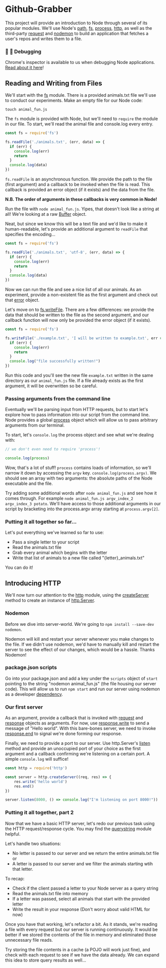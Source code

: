 # Github-Grabber

This project will provide an introduction to Node through several of its popular modules. 
We'll use Node's [path], [fs], [process], [http], as well as the third-party [request] and [nodemon] to build an application that fetches a user's repos and writes them to a file.

[path]: https://nodejs.org/api/path.html#path_path
[fs]: https://nodejs.org/api/fs.html#fs_file_system
[http]: https://nodejs.org/api/http.html#http_http
[request]: https://github.com/request/request
[nodemon]: https://nodemon.io/
[process]: https://nodejs.org/api/process.html#process_process

### :bug: :no_entry_sign: Debugging

Chrome's inspector is available to us when debugging Node applications. [Read about it here][debugging]!

[debugging]: https://medium.com/@paul_irish/debugging-node-js-nightlies-with-chrome-devtools-7c4a1b95ae27

## Reading and Writing from Files

We'll start with the [fs] module. There is a provided animals.txt file we'll use to conduct our experiments. Make an empty file for our Node code:

`touch animal_fun.js`

The `fs` module is provided with Node, but we'll need to `require` the module in our file. To start, we'll read the animal file and console.log every entry.

```javascript
const fs = require('fs')

fs.readFile('./animals.txt', (err, data) => {
  if (err) {
    console.log(err)
    return
  }
  console.log(data)
})
```

`fs.readFile` is an asynchronous function. We provide the path to the file (first argument) and a callback to be invoked when the file is read. This callback is provided an error object (if it exists) and the data from the file.

**N.B. The order of arguments in these callbacks is very common in Node!**

Run the file with `node animal_fun.js`. Yipes, that doesn't look like a string at all! We're looking at a raw [Buffer] object. 

Neat, but since we know this will be a text file and we'd like to make it human-readable, let's provide an additional argument to `readFile` that specifies the encoding...

[Buffer]: https://nodejs.org/api/buffer.html
[error]: https://nodejs.org/api/errors.html#errors_errors

```javascript
const fs = require('fs')

fs.readFile('./animals.txt', 'utf-8', (err, data) => {
  if (err) {
    console.log(err)
    return
  }
  console.log(data)
})
```

Now we can run the file and see a nice list of all our animals. As an experiment, provide a non-existent file as the first argument and check out that [error] object.

Let's move on to [fs.writeFile]. There are a few differences: we provide the data that should be written to the file as the second argument, and our callback function will now only be provided the error object (if it exists).

```javascript
const fs = require('fs')

fs.writeFile('./example.txt', 'I will be written to example.txt', err => {
  if (err) {
    console.log(err)
    return
  }
  console.log("file successfully written!")
})
```

Run this code and you'll see the new file `example.txt` written in the same directory as our `animal_fun.js` file. If a file already exists as the first argument, it will be overwritten so be careful.

### Passing arguments from the command line

Eventually we'll be parsing input from HTTP requests, but to start let's explore how to pass information into our script from the command line. Node provides a global [process] object which will allow us to pass arbitrary arguments from our terminal.

To start, let's `console.log` the process object and see what we're dealing with:

```javascript
// we don't even need to require 'process'!

console.log(process)
```

Wow, that's a lot of stuff! `process` contains loads of information, so we'll narrow it down by accessing the `argv` key. `console.log(process.argv)`. We should see an array with two arguments: the absolute paths of the Node executable and the file. 

Try adding some additional words after `node animal_fun.js` and see how it comes through. For example `node animal_fun.js argv_index_2 argv_index_3 potato`. We'll have access to those additional arguments in our script by bracketing into the process.argv array starting at `process.argv[2]`.

### Putting it all together so far...

Let's put everything we've learned so far to use:

* Pass a single letter to your script
* Read the animals.txt file
* Grab every animal which begins with the letter
* Write that list of animals to a new file called "{letter}_animals.txt"

You can do it!

## Introducing HTTP

We'll now turn our attention to the [http] module, using the [createServer] method to
create an instance of [http.Server]. 

### Nodemon 

Before we dive into server-world. We're going to `npm install --save-dev nodemon`.

Nodemon will kill and restart your server whenever you make changes to the file. If we didn't use nodemon, we'd have to manually kill and restart the server to see the effect of our changes, which would be a hassle. Thanks Nodemon!

### package.json scripts

Go into your package.json and add a key under the `scripts` object of `start` pointing to the string "nodemon animal_fun.js" (the file housing our server code). This will allow us to run `npm start` and run our server using nodemon as a developer [dependency].

[dependency]: https://www.linkedin.com/pulse/npm-dependencies-vs-devdependencies-daniel-tonon

### Our first server


As an argument, provide a callback that is invoked with [request] and [response] objects as arguments. For now, use [response.write] to send a message of "Hello world". With this bare-bones server, we need to invoke [response.end] to signal we're done forming our response.

Finally, we need to provide a port to our server. Use http.Server's [listen] method and provide an unoccupied port of your choice as the first argument and a callback confirming we're listening on a certain port. A simple `console.log` will suffice!

```javascript
const http = require('http')

const server = http.createServer((req, res) => {
    res.write('hello world')
    res.end()
})

server.listen(8000, () => console.log("I'm listening on port 8000!"))

```

[request]: https://nodejs.org/api/http.html#http_class_http_clientrequest
[response]: https://nodejs.org/api/http.html#http_class_http_serverresponse

### Putting it all together, part 2

Now that we have a basic HTTP server, let's redo our previous task using the HTTP request/response cycle. You may find the [querystring] module helpful. 

Let's handle two situations:

* No letter is passed to our server and we return the entire animals.txt file 
or 
* A letter is passed to our server and we filter the animals starting wtih that letter.

To recap:

* Check if the client passed a letter to your Node server as a query string
* Read the animals.txt file into memory
* If a letter was passed, select all animals that start with the provided letter
* Write the result in your response (Don't worry about valid HTML for now)

Once you have that working, let's refactor a bit. As it stands, we're reading a file with every request but our server is running continuously. It would be better if we stored the contents of the file in memory and eliminated those unnecessary file reads.

Try storing the file contents in a cache (a POJO will work just fine), and check with each request to see if we have the data already. We can expand this idea to store query results as well...



[querystring]: https://nodejs.org/api/querystring.html

[response.write]: https://nodejs.org/api/http.html#http_response_write_chunk_encoding_callback

[http.Server]: https://nodejs.org/api/http.html#http_class_http_server

[createServer]: https://nodejs.org/api/http.html#http_http_createserver_requestlistener
[fs.writeFile]: https://nodejs.org/api/fs.html#fs_fs_writefile_file_data_options_callback

[listen]: https://nodejs.org/api/http.html#http_server_listen_port_hostname_backlog_callback
[response.end]: https://nodejs.org/api/http.html#http_response_end_data_encoding_callback
